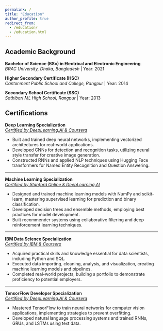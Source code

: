 ```yaml
---
permalink: /
title: "Education"
author_profile: true
redirect_from: 
  - /education/
  - /education.html
---
```


## Academic Background

**Bachelor of Science (BSc) in Electrical and Electronic Engineering**  
*BRAC University, Dhaka, Bangladesh* | Year: 2021    

**Higher Secondary Certificate (HSC)**  
*Cantonment Public School and College, Rangpur* | Year: 2014   

**Secondary School Certificate (SSC)**  
*Sathibari ML High School, Rangpur* | Year: 2013  


## **Certifications**

**Deep Learning Specialization**  
*[Certified by DeepLearning.AI & Coursera](https://www.coursera.org/account/accomplishments/specialization/JJ8ETJR5US5B)*  
- Built and trained deep neural networks, implementing vectorized architectures for real-world applications.
- Developed CNNs for detection and recognition tasks, utilizing neural style transfer for creative image generation.
- Constructed RNNs and applied NLP techniques using Hugging Face transformers for Named Entity Recognition and Question Answering.

---

**Machine Learning Specialization**  
*[Certified by Stanford Online & DeepLearning.AI](https://www.coursera.org/account/accomplishments/specialization/2FKXQMMX6YBN)*  
- Designed and trained machine learning models with NumPy and scikit-learn, mastering supervised learning for prediction and binary classification.
- Developed decision trees and ensemble methods, employing best practices for model development.
- Built recommender systems using collaborative filtering and deep reinforcement learning techniques.

---

**IBM Data Science Specialization**  
*[Certified by IBM & Coursera](https://www.coursera.org/account/accomplishments/specialization/4BUSHZZT4J94)*  
- Acquired practical skills and knowledge essential for data scientists, including Python and SQL.
- Executed data importing, cleaning, analysis, and visualization, creating machine learning models and pipelines.
- Completed real-world projects, building a portfolio to demonstrate proficiency to potential employers.

---

**TensorFlow Developer Specialization**  
*[Certified by DeepLearning.AI & Coursera](https://www.coursera.org/account/accomplishments/specialization/Z38CC8ZRVUBH)*  
- Mastered TensorFlow to train neural networks for computer vision applications, implementing strategies to prevent overfitting.
- Developed natural language processing systems and trained RNNs, GRUs, and LSTMs using text data.
